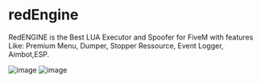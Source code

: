 # redEngine
RedENGINE is the Best LUA Executor and Spoofer for FiveM with features Like: Premium Menu, Dumper, Stopper Ressource, Event Logger, Aimbot,ESP.

![image](https://github.com/uhNAx/redEngine/assets/157417636/8787660e-d022-4951-9f03-95a3380fc0fb)
![image](https://github.com/uhNAx/redEngine/assets/157417636/a6e2cd45-d636-4326-b9de-bec15391a3cc)


